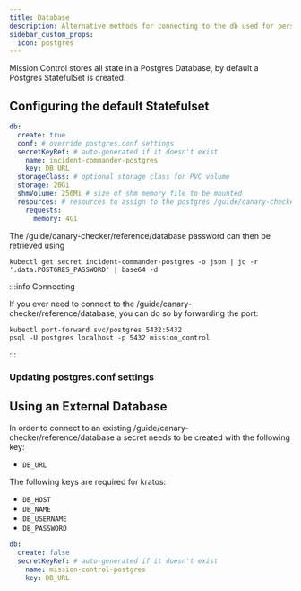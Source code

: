 ```yaml
---
title: Database
description: Alternative methods for connecting to the db used for persistence
sidebar_custom_props:
  icon: postgres
---
```


Mission Control stores all state in a Postgres Database, by default a Postgres StatefulSet is created.

## Configuring the default Statefulset

```yaml title="values.yaml"
db:
  create: true
  conf: # override postgres.conf settings
  secretKeyRef: # auto-generated if it doesn't exist
    name: incident-commander-postgres
    key: DB_URL
  storageClass: # optional storage class for PVC volume
  storage: 20Gi
  shmVolume: 256Mi # size of shm memory file to be mounted
  resources: # resources to assign to the postgres /guide/canary-checker/reference/database pod
    requests:
      memory: 4Gi
```

The /guide/canary-checker/reference/database password can then be retrieved using

```shell
kubectl get secret incident-commander-postgres -o json | jq -r '.data.POSTGRES_PASSWORD' | base64 -d
```

:::info Connecting

If you ever need to connect to the /guide/canary-checker/reference/database, you can do so by forwarding the port:

```shell
kubectl port-forward svc/postgres 5432:5432
psql -U postgres localhost -p 5432 mission_control
```

:::

### Updating postgres.conf settings

## Using an External Database

In order to connect to an existing /guide/canary-checker/reference/database a secret needs to be created with the following key:

- `DB_URL`

The following keys are required for kratos:

- `DB_HOST`
- `DB_NAME`
- `DB_USERNAME`
- `DB_PASSWORD`

```yaml title="values.yaml"
db:
  create: false
  secretKeyRef: # auto-generated if it doesn't exist
    name: mission-control-postgres
    key: DB_URL
```
